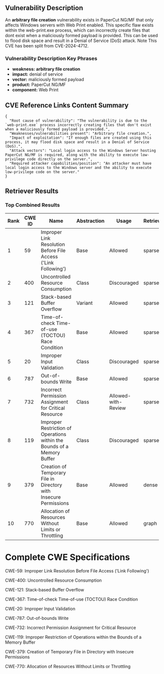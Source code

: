 ## Vulnerability Description
An **arbitrary file creation** vulnerability exists in PaperCut NG/MF that only affects Windows servers with Web Print enabled. This specific flaw exists within the web-print.exe process, which can incorrectly create files that dont exist when a maliciously formed payload is provided. This can be used to flood disk space and result in a Denial of Service (DoS) attack. Note This CVE has been split from CVE-2024-4712.

### Vulnerability Description Key Phrases
- **weakness:** **arbitrary file creation**
- **impact:** denial of service
- **vector:** maliciously formed payload
- **product:** PaperCut NG/MF
- **component:** Web Print

## CVE Reference Links Content Summary
```
{
  "Root cause of vulnerability": "The vulnerability is due to the `web-print.exe` process incorrectly creating files that don't exist when a maliciously formed payload is provided.",
  "Weaknesses/vulnerabilities present": "Arbitrary file creation.",
  "Impact of exploitation": "If enough files are created using this process, it may flood disk space and result in a Denial of Service (DoS).",
  "Attack vectors": "Local login access to the Windows Server hosting PaperCut NG/MF is required, along with the ability to execute low-privilege code directly on the server.",
  "Required attacker capabilities/position": "An attacker must have local login access to the Windows server and the ability to execute low-privilege code on the server."
}
```

## Retriever Results

### Top Combined Results

| Rank | CWE ID | Name | Abstraction | Usage  | Retrievers | Individual Scores |
|------|--------|------|-------------|-------|------------|-------------------|
| 1 | 59 | Improper Link Resolution Before File Access ('Link Following') | Base | Allowed | sparse | 0.370 |
| 2 | 400 | Uncontrolled Resource Consumption | Class | Discouraged | sparse | 0.347 |
| 3 | 121 | Stack-based Buffer Overflow | Variant | Allowed | sparse | 0.343 |
| 4 | 367 | Time-of-check Time-of-use (TOCTOU) Race Condition | Base | Allowed | sparse | 0.343 |
| 5 | 20 | Improper Input Validation | Class | Discouraged | sparse | 0.342 |
| 6 | 787 | Out-of-bounds Write | Base | Allowed | sparse | 0.340 |
| 7 | 732 | Incorrect Permission Assignment for Critical Resource | Class | Allowed-with-Review | sparse | 0.340 |
| 8 | 119 | Improper Restriction of Operations within the Bounds of a Memory Buffer | Class | Discouraged | sparse | 0.339 |
| 9 | 379 | Creation of Temporary File in Directory with Insecure Permissions | Base | Allowed | dense | 0.579 |
| 10 | 770 | Allocation of Resources Without Limits or Throttling | Base | Allowed | graph | 0.003 |



# Complete CWE Specifications

CWE-59: Improper Link Resolution Before File Access ('Link Following')

CWE-400: Uncontrolled Resource Consumption

CWE-121: Stack-based Buffer Overflow

CWE-367: Time-of-check Time-of-use (TOCTOU) Race Condition

CWE-20: Improper Input Validation

CWE-787: Out-of-bounds Write

CWE-732: Incorrect Permission Assignment for Critical Resource

CWE-119: Improper Restriction of Operations within the Bounds of a Memory Buffer

CWE-379: Creation of Temporary File in Directory with Insecure Permissions

CWE-770: Allocation of Resources Without Limits or Throttling